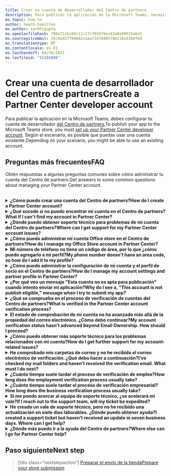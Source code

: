 ```yaml
---
title: Crear su cuenta de desarrollador del Centro de partners
description: Para publicar la aplicación en la Microsoft Teams, necesitas una cuenta de desarrollador del Centro de partners.
ms.topic: how-to
author: heath-hamilton
ms.author: surbhigupta
ms.openlocfilehash: 768a711bc60c11c17c7016f9ec63a8a09915a6e5
ms.sourcegitcommit: 25c9ad27f99682caaa7347840578b118c63b8f69
ms.translationtype: MT
ms.contentlocale: es-ES
ms.lasthandoff: 04/30/2021
ms.locfileid: "52101896"
---
```

# <a name="create-a-partner-center-developer-account"></a><span data-ttu-id="0ceca-103">Crear una cuenta de desarrollador del Centro de partners</span><span class="sxs-lookup"><span data-stu-id="0ceca-103">Create a Partner Center developer account</span></span>

<span data-ttu-id="0ceca-104">Para publicar la aplicación en la Microsoft Teams, debes configurar tu cuenta de desarrollador [del Centro de partners.](https://docs.microsoft.com/office/dev/store/open-a-developer-account)</span><span class="sxs-lookup"><span data-stu-id="0ceca-104">To publish your app to the Microsoft Teams store, you must [set up your Partner Center developer account](https://docs.microsoft.com/office/dev/store/open-a-developer-account).</span></span> <span data-ttu-id="0ceca-105">Según el escenario, es posible que puedas usar una cuenta existente.</span><span class="sxs-lookup"><span data-stu-id="0ceca-105">Depending on your scenario, you might be able to use an existing account.</span></span>

## <a name="faq"></a><span data-ttu-id="0ceca-106">Preguntas más frecuentes</span><span class="sxs-lookup"><span data-stu-id="0ceca-106">FAQ</span></span>

<span data-ttu-id="0ceca-107">Obtén respuestas a algunas preguntas comunes sobre cómo administrar tu cuenta del Centro de partners.</span><span class="sxs-lookup"><span data-stu-id="0ceca-107">Get answers to some common questions about managing your Partner Center account.</span></span>

<br>

<details>

<summary><span data-ttu-id="0ceca-108"><b>¿Cómo puedo crear una cuenta del Centro de partners?</b></span><span class="sxs-lookup"><span data-stu-id="0ceca-108"><b>How do I create a Partner Center account?</b></span></span></summary>

<span data-ttu-id="0ceca-109">Puede crear una cuenta del Centro de partners de una de las siguientes maneras:</span><span class="sxs-lookup"><span data-stu-id="0ceca-109">You can create a Partner Center account one of the following ways:</span></span>

* <span data-ttu-id="0ceca-110">Si es nuevo en el Centro de partners y no tiene una cuenta de Microsoft Network, cree una cuenta con la página de inscripción del Centro [de partners.](/office/dev/store/open-a-developer-account#create-an-account-using-the-partner-center-enrollment-page)</span><span class="sxs-lookup"><span data-stu-id="0ceca-110">If you're new to Partner Center and don't have a Microsoft Network Account, [create an account using the Partner Center enrollment page](/office/dev/store/open-a-developer-account#create-an-account-using-the-partner-center-enrollment-page).</span></span>
* <span data-ttu-id="0ceca-111">Si ya está inscrito en Microsoft Partner Network, cree una cuenta directamente desde el Centro de partners con las inscripciones [existentes](/office/dev/store/open-a-developer-account#create-an-account-using-an-existing-partner-center-enrollment)del Centro de partners de Microsoft .</span><span class="sxs-lookup"><span data-stu-id="0ceca-111">If you're already enrolled in the Microsoft Partner Network, [create an account directly from Partner Center using existing Microsoft Partner Center enrollments](/office/dev/store/open-a-developer-account#create-an-account-using-an-existing-partner-center-enrollment).</span></span>

<br>

</details>

<details>

<summary><span data-ttu-id="0ceca-112"><b>¿Qué sucede si no puedo encontrar mi cuenta en el Centro de partners?</b></span><span class="sxs-lookup"><span data-stu-id="0ceca-112"><b>What if I can't find my account in Partner Center?</b></span></span></summary>

<span data-ttu-id="0ceca-113">Abra un [vale de soporte técnico del Centro de partners](https://partner.microsoft.com/support/v2/?stage=1) y seleccione lo siguiente:</span><span class="sxs-lookup"><span data-stu-id="0ceca-113">Open a [Partner Center support ticket](https://partner.microsoft.com/support/v2/?stage=1) and select the following:</span></span>

| <span data-ttu-id="0ceca-114">Menú</span><span class="sxs-lookup"><span data-stu-id="0ceca-114">Menu</span></span> | <span data-ttu-id="0ceca-115">Opción</span><span class="sxs-lookup"><span data-stu-id="0ceca-115">Option</span></span> |
| -------   | -------  |
|<span data-ttu-id="0ceca-116">Categoría</span><span class="sxs-lookup"><span data-stu-id="0ceca-116">Category</span></span>| <span data-ttu-id="0ceca-117">Mercado comercial</span><span class="sxs-lookup"><span data-stu-id="0ceca-117">Commercial Marketplace</span></span>|
| <span data-ttu-id="0ceca-118">Tema</span><span class="sxs-lookup"><span data-stu-id="0ceca-118">Topic</span></span> | <span data-ttu-id="0ceca-119">Preguntas de ayuda y ayuda general de Marketplace</span><span class="sxs-lookup"><span data-stu-id="0ceca-119">General Marketplace Help and How-to questions</span></span> |
| <span data-ttu-id="0ceca-120">Subtópico</span><span class="sxs-lookup"><span data-stu-id="0ceca-120">Subtopic</span></span>| <span data-ttu-id="0ceca-121">Complemento de Office</span><span class="sxs-lookup"><span data-stu-id="0ceca-121">Office add-in</span></span> |

<br>

</details>

<details>

<summary><span data-ttu-id="0ceca-122"><b>¿Dónde puedo obtener soporte técnico para problemas de mi cuenta del Centro de partners?</b></span><span class="sxs-lookup"><span data-stu-id="0ceca-122"><b>Where can I get support for my Partner Center account issues?</b></span></span></summary>

<span data-ttu-id="0ceca-123">Visite la [página de soporte técnico de editores](https://aka.ms/marketplacepublishersupport) para buscar el problema.</span><span class="sxs-lookup"><span data-stu-id="0ceca-123">Visit the [publishers support page](https://aka.ms/marketplacepublishersupport) to search for your issue.</span></span> <span data-ttu-id="0ceca-124">Si las instrucciones no son útiles, cree un vale de soporte [técnico del Centro de partners.](/azure/marketplace/partner-center-portal/support#how-to-open-a-support-ticket)</span><span class="sxs-lookup"><span data-stu-id="0ceca-124">If the guidance isn't helpful, create a [Partner Center support ticket](/azure/marketplace/partner-center-portal/support#how-to-open-a-support-ticket).</span></span>

<br>

</details>

<details>

<summary><span data-ttu-id="0ceca-125"><b>¿Cómo puedo administrar mi cuenta Office store en el Centro de partners?</b></span><span class="sxs-lookup"><span data-stu-id="0ceca-125"><b>How do I manage my Office Store account in Partner Center?</b></span></span></summary>

<span data-ttu-id="0ceca-126">Consulta [Administrar tu cuenta a través del Centro de partners](/office/dev/store/manage-account-settings-and-profile) para obtener información.</span><span class="sxs-lookup"><span data-stu-id="0ceca-126">See [manage your account through Partner Center](/office/dev/store/manage-account-settings-and-profile) for information.</span></span>

<br>

</details>

<details>

<summary><span data-ttu-id="0ceca-127"><b>Mi número de teléfono no tiene un código de área, por lo que ¿cómo puedo agregarlo a mi perfil?</b></span><span class="sxs-lookup"><span data-stu-id="0ceca-127"><b>My phone number doesn't have an area code, so how do I add it to my profile?</b></span></span></summary>

<span data-ttu-id="0ceca-128">El número de teléfono tiene tres partes: código de país, código de área y número de teléfono.</span><span class="sxs-lookup"><span data-stu-id="0ceca-128">The phone number has three parts: country code, area code, and telephone number.</span></span> <span data-ttu-id="0ceca-129">Si el número de teléfono no incluye un código de área, deje el segundo cuadro vacío y complete el tercer cuadro.</span><span class="sxs-lookup"><span data-stu-id="0ceca-129">If your phone number doesn't include an area code, leave the second box empty and complete the third box.</span></span>

<br>

</details>

<details>

<summary><span data-ttu-id="0ceca-130"><b>¿Cómo puedo administrar la configuración de mi cuenta y el perfil de socio en el Centro de partners?</b></span><span class="sxs-lookup"><span data-stu-id="0ceca-130"><b>How do I manage my account settings and partner profile in Partner Center?</b></span></span></summary>

<span data-ttu-id="0ceca-131">Consulta [Administrar la configuración de la cuenta y la información de perfil](/windows/uwp/publish/manage-account-settings-and-profile#additional-settings-and-info) para obtener información.</span><span class="sxs-lookup"><span data-stu-id="0ceca-131">See [manage account settings and profile info](/windows/uwp/publish/manage-account-settings-and-profile#additional-settings-and-info) for information.</span></span>

<br>

</details>

<details>

<summary><span data-ttu-id="0ceca-132"><b>¿Por qué veo un mensaje "Esta cuenta no es apta para publicación" cuando intento enviar mi aplicación?</b></span><span class="sxs-lookup"><span data-stu-id="0ceca-132"><b>Why do I see a, "This account is not publish eligible," message when I try to submit my app?</b></span></span></summary>

<span data-ttu-id="0ceca-133">Ha recibido este mensaje de error porque el [estado de comprobación de la](/partner-center/verification-responses) cuenta está pendiente.</span><span class="sxs-lookup"><span data-stu-id="0ceca-133">You received this error message because your [account verification status](/partner-center/verification-responses) is pending.</span></span> <span data-ttu-id="0ceca-134">Compruebe su estado en el panel del Centro de [partners](https://partner.microsoft.com/dashboard).</span><span class="sxs-lookup"><span data-stu-id="0ceca-134">Check your status in the Partner Center [dashboard](https://partner.microsoft.com/dashboard).</span></span> <span data-ttu-id="0ceca-135">Seleccione el **icono Configuración** engranaje y elija Configuración del programador > Configuración **> cuenta**.</span><span class="sxs-lookup"><span data-stu-id="0ceca-135">Select the **Settings** gear icon and choose **Developer settings > Account > Account settings**.</span></span>

![Estado de comprobación del Centro de partners](~/assets/images/partner-center-verification-status.png)

<br>

</details>

<details>

<summary><span data-ttu-id="0ceca-137"><b>¿Qué se comprueba en el proceso de verificación de cuentas del Centro de partners?</b></span><span class="sxs-lookup"><span data-stu-id="0ceca-137"><b>What is verified in the Partner Center account verification process?</b></span></span></summary>

<span data-ttu-id="0ceca-138">Hay tres áreas de verificación, **Propiedad de correo** electrónico, **Empleo** y **Empresa.**</span><span class="sxs-lookup"><span data-stu-id="0ceca-138">There are three verification areas, **Email Ownership**, **Employment**, and **Business**.</span></span> <span data-ttu-id="0ceca-139">Para obtener más información, vea [lo que se comprueba y cómo responder](/partner-center/verification-responses#what-is-verified-and-how-to-respond).</span><span class="sxs-lookup"><span data-stu-id="0ceca-139">For more information, see [what is verified and how to respond](/partner-center/verification-responses#what-is-verified-and-how-to-respond).</span></span>

<span data-ttu-id="0ceca-140">Si eres el contacto principal, el administrador global o el administrador de la cuenta, puedes supervisar el estado de verificación y realizar un seguimiento del progreso en la página de perfil.</span><span class="sxs-lookup"><span data-stu-id="0ceca-140">If you're the primary contact, global admin, or account admin, you can monitor verification status and track progress on your profile page.</span></span>

<span data-ttu-id="0ceca-141">Una vez completado el proceso de comprobación, el estado de la inscripción en la página de perfil cambia de *pendiente* a *autorizado.*</span><span class="sxs-lookup"><span data-stu-id="0ceca-141">Once verification process is complete, the status of your enrollment on the profile page changes from *pending* to *authorized*.</span></span> <span data-ttu-id="0ceca-142">A continuación, el contacto principal recibe un correo electrónico de Microsoft en unos días laborables.</span><span class="sxs-lookup"><span data-stu-id="0ceca-142">The primary contact then receives an email from Microsoft within a few business days.</span></span>

<br>

</details>

<details>

<summary><span data-ttu-id="0ceca-143"><b>El estado de comprobación de mi cuenta no ha avanzado más allá de la propiedad del correo electrónico. ¿Cómo debo continuar?</b></span><span class="sxs-lookup"><span data-stu-id="0ceca-143"><b>My account verification status hasn't advanced beyond Email Ownership. How should I proceed?</b></span></span></summary>

<span data-ttu-id="0ceca-144">Durante el proceso **de comprobación de** propiedad de correo electrónico, se envía un correo electrónico de verificación al contacto principal.</span><span class="sxs-lookup"><span data-stu-id="0ceca-144">During the **Email Ownership** verification process, a verification email is sent to the primary contact.</span></span> <span data-ttu-id="0ceca-145">Compruebe en la bandeja de entrada de su contacto principal un correo electrónico de **maccount@microsoft.com** con la línea de asunto Acción **necesaria: Compruebe** su cuenta de correo electrónico con Microsoft y complete el proceso de verificación de correo electrónico.</span><span class="sxs-lookup"><span data-stu-id="0ceca-145">Check your primary contact inbox for an email from **maccount@microsoft.com** with the subject line **Action needed: Verify your email account with Microsoft** and complete the email verification process.</span></span> <span data-ttu-id="0ceca-146">El correo electrónico de verificación se envía a la dirección que aparece en la configuración de la cuenta del Centro de partners.</span><span class="sxs-lookup"><span data-stu-id="0ceca-146">The verification email is sent to the address listed on your Partner Center account settings.</span></span>

<span data-ttu-id="0ceca-147">Recuerde lo siguiente sobre el proceso de verificación de correo electrónico:</span><span class="sxs-lookup"><span data-stu-id="0ceca-147">Remember the following about the email verification process:</span></span>

* <span data-ttu-id="0ceca-148">El vínculo de verificación de correo electrónico solo es válido durante siete días.</span><span class="sxs-lookup"><span data-stu-id="0ceca-148">The email verification link is only valid for seven days.</span></span>
* <span data-ttu-id="0ceca-149">Para solicitar que se vuelva a enviar el correo electrónico, visite la página de perfil de socio y seleccione el vínculo Volver a enviar correo electrónico **de verificación.**</span><span class="sxs-lookup"><span data-stu-id="0ceca-149">You can request to resend the email by visiting your partner profile page and selecting the **Resend verification email** link.</span></span>
* <span data-ttu-id="0ceca-150">Para asegurarse de recibir el correo electrónico, la lista **segura microsoft.com** como un dominio seguro y comprobar las carpetas de correo no deseado.</span><span class="sxs-lookup"><span data-stu-id="0ceca-150">To ensure you receive the email, safe-list **microsoft.com** as a secure domain and check your junk email folders.</span></span>

<br>

</details>

<details>

<summary><span data-ttu-id="0ceca-151"><b>¿Cómo puedo obtener más soporte técnico para los problemas relacionados con mi cuenta?</b></span><span class="sxs-lookup"><span data-stu-id="0ceca-151"><b>How do I get further support for my account-related issues?</b></span></span></summary>

<span data-ttu-id="0ceca-152">Para [obtener información, consulte el soporte técnico del programa De Marketplace](/azure/marketplace/partner-center-portal/support) comercial en el Centro de partners.</span><span class="sxs-lookup"><span data-stu-id="0ceca-152">See [support for the Commercial Marketplace program in Partner Center](/azure/marketplace/partner-center-portal/support) for information.</span></span>

<br>

</details>

<details>

<summary><span data-ttu-id="0ceca-153"><b>He comprobado mis carpetas de correo y no he recibido el correo electrónico de verificación. ¿Qué debo hacer a continuación?</b></span><span class="sxs-lookup"><span data-stu-id="0ceca-153"><b>I've checked my mail folders and haven't received the verification email. What must I do next?</b></span></span></summary>

<span data-ttu-id="0ceca-154">Pruebe a hacer lo siguiente:</span><span class="sxs-lookup"><span data-stu-id="0ceca-154">Try the following:</span></span>

* <span data-ttu-id="0ceca-155">Compruebe la carpeta de correo no deseado o correo no deseado.</span><span class="sxs-lookup"><span data-stu-id="0ceca-155">Check your junk or spam folder.</span></span>
* <span data-ttu-id="0ceca-156">Borra la caché del explorador, ve al panel de la cuenta del Centro de partners y selecciona **Reenviar correo electrónico de verificación.**</span><span class="sxs-lookup"><span data-stu-id="0ceca-156">Clear the browser cache, go to your Partner Center account dashboard, and select **Resend verification email**.</span></span>
* <span data-ttu-id="0ceca-157">Intente obtener acceso al vínculo Volver a **enviar correo** electrónico de verificación desde un explorador diferente.</span><span class="sxs-lookup"><span data-stu-id="0ceca-157">Try accessing the **Resend verification email** link from a different browser.</span></span>
* <span data-ttu-id="0ceca-158">Trabaje con su departamento de TI para asegurarse de que el servidor de correo electrónico no bloquee los correos electrónicos de verificación.</span><span class="sxs-lookup"><span data-stu-id="0ceca-158">Work with your IT department to ensure that the verification emails are not blocked by your email server.</span></span>
* <span data-ttu-id="0ceca-159">Ajuste el filtro de correo no deseado del servidor para permitir o lista segura todos los correos electrónicos de **maccount@microsoft.com**.</span><span class="sxs-lookup"><span data-stu-id="0ceca-159">Adjust your server's spam filter to allow or safe-list all emails from **maccount@microsoft.com**.</span></span>

<br>

</details>

<details>

<summary><span data-ttu-id="0ceca-160"><b>¿Cuánto tiempo suele tardar el proceso de verificación de empleo?</b></span><span class="sxs-lookup"><span data-stu-id="0ceca-160"><b>How long does the employment verification process usually take?</b></span></span></summary>

<span data-ttu-id="0ceca-161">Si todos los detalles enviados son correctos, el proceso de verificación de empleo tarda aproximadamente dos horas en completarse.</span><span class="sxs-lookup"><span data-stu-id="0ceca-161">If all the submitted details are correct, the employment verification process takes about two hours to complete.</span></span>

<br>

</details>

<details>

<summary><span data-ttu-id="0ceca-162"><b>¿Cuánto tiempo suele tardar el proceso de verificación empresarial?</b></span><span class="sxs-lookup"><span data-stu-id="0ceca-162"><b>How long does the business verification process usually take?</b></span></span></summary>

<span data-ttu-id="0ceca-163">Si se envían todos los documentos necesarios, la comprobación empresarial tarda de uno a dos días laborables en completarse.</span><span class="sxs-lookup"><span data-stu-id="0ceca-163">If all the required documents are submitted, business verification takes one to two business days to complete.</span></span>

<br>

</details>

<details>

<summary><span data-ttu-id="0ceca-164"><b>Si me puedo acercar al equipo de soporte técnico, ¿se acelerará mi vale?</b></span><span class="sxs-lookup"><span data-stu-id="0ceca-164"><b>If I reach out to the support team, will my ticket be expedited?</b></span></span></summary>

<span data-ttu-id="0ceca-165">Los vales de soporte técnico se resuelven en una semana.</span><span class="sxs-lookup"><span data-stu-id="0ceca-165">Support tickets get resolved in a week.</span></span> <span data-ttu-id="0ceca-166">Compruebe si hay actualizaciones enviadas al correo electrónico que proporcionó al crear el vale de soporte técnico.</span><span class="sxs-lookup"><span data-stu-id="0ceca-166">Check for updates sent to the email you provided when creating the support ticket.</span></span>

<br>

</details>

<details>

<summary><span data-ttu-id="0ceca-167"><b>He creado un vale de soporte técnico, pero no he recibido una actualización en siete días laborables. ¿Dónde puedo obtener ayuda?</b></span><span class="sxs-lookup"><span data-stu-id="0ceca-167"><b>I created a support ticket but haven't received an update in seven business days. Where can I get help?</b></span></span></summary>

<span data-ttu-id="0ceca-168">Envíe un correo electrónico <a href="mailto:teamsubm@microsoft.com">a teamsubm@microsoft.com</a> con los siguientes detalles:</span><span class="sxs-lookup"><span data-stu-id="0ceca-168">Send an email to <a href="mailto:teamsubm@microsoft.com">teamsubm@microsoft.com</a> with the following details:</span></span>

* <span data-ttu-id="0ceca-169">**Línea de asunto**: Problema de cuenta del Centro de partners para *<your app name>*</span><span class="sxs-lookup"><span data-stu-id="0ceca-169">**Subject Line**: Partner Center Account Issue for *<your app name>*</span></span>
* <span data-ttu-id="0ceca-170">**Cuerpo del correo** electrónico :</span><span class="sxs-lookup"><span data-stu-id="0ceca-170">**Email body**:</span></span>
    * <span data-ttu-id="0ceca-171">Número de vale de soporte técnico</span><span class="sxs-lookup"><span data-stu-id="0ceca-171">Support ticket number</span></span>
    * <span data-ttu-id="0ceca-172">Su id. de vendedor</span><span class="sxs-lookup"><span data-stu-id="0ceca-172">Your seller ID</span></span>
    * <span data-ttu-id="0ceca-173">Captura de pantalla del problema (si es posible)</span><span class="sxs-lookup"><span data-stu-id="0ceca-173">A screenshot of the issue (if possible)</span></span>

<br>

</details>

<details>

<summary><span data-ttu-id="0ceca-174"><b>¿Dónde más puedo ir a la ayuda del Centro de partners?</b></span><span class="sxs-lookup"><span data-stu-id="0ceca-174"><b>Where else can I go for Partner Center help?</b></span></span></summary>

<span data-ttu-id="0ceca-175">Los siguientes recursos también pueden ayudar:</span><span class="sxs-lookup"><span data-stu-id="0ceca-175">The following resources can also assist:</span></span>

* [<span data-ttu-id="0ceca-176">Microsoft 365 preguntas más frecuentes sobre el envío de aplicaciones</span><span class="sxs-lookup"><span data-stu-id="0ceca-176">Microsoft 365 app submission FAQ</span></span>](/office/dev/store/appsource-submission-faq)
* [<span data-ttu-id="0ceca-177">Documentación del mercado comercial</span><span class="sxs-lookup"><span data-stu-id="0ceca-177">Commercial marketplace documentation</span></span>](/azure/marketplace/)

<br>

</details>

## <a name="next-step"></a><span data-ttu-id="0ceca-178">Paso siguiente</span><span class="sxs-lookup"><span data-stu-id="0ceca-178">Next step</span></span>

> [!div class="nextstepaction"]
> [<span data-ttu-id="0ceca-179">Preparar el envío de la tienda</span><span class="sxs-lookup"><span data-stu-id="0ceca-179">Prepare your store submission</span></span>](~/concepts/deploy-and-publish/appsource/prepare/submission-checklist.md)

